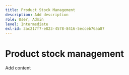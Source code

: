 ```yaml
---
title: Product Stock Management
description: Add description
role: User, Admin
level: Intermediate
exl-id: 3ac217f7-e823-4578-8416-5ecceb76aa87
---
```

# Product stock management

Add content
